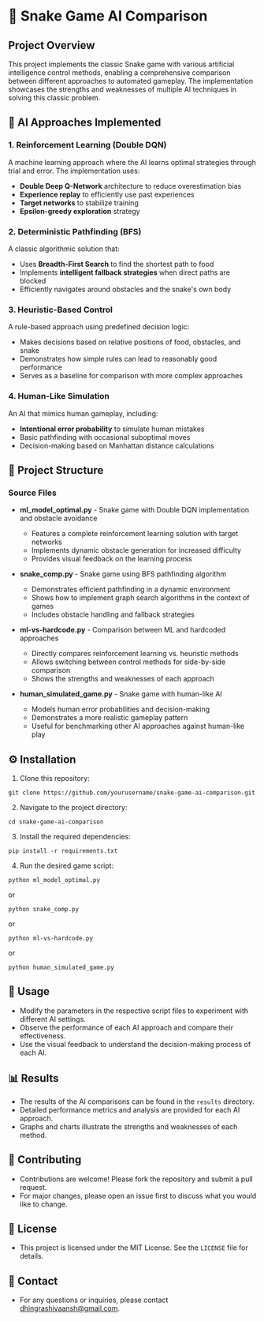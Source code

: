 # 🐍 Snake Game AI Comparison

## Project Overview

This project implements the classic Snake game with various artificial intelligence control methods, enabling a comprehensive comparison between different approaches to automated gameplay. The implementation showcases the strengths and weaknesses of multiple AI techniques in solving this classic problem.

## 🧠 AI Approaches Implemented

### 1. Reinforcement Learning (Double DQN)
A machine learning approach where the AI learns optimal strategies through trial and error. The implementation uses:
- **Double Deep Q-Network** architecture to reduce overestimation bias
- **Experience replay** to efficiently use past experiences
- **Target networks** to stabilize training
- **Epsilon-greedy exploration** strategy

### 2. Deterministic Pathfinding (BFS)
A classic algorithmic solution that:
- Uses **Breadth-First Search** to find the shortest path to food
- Implements **intelligent fallback strategies** when direct paths are blocked
- Efficiently navigates around obstacles and the snake's own body

### 3. Heuristic-Based Control
A rule-based approach using predefined decision logic:
- Makes decisions based on relative positions of food, obstacles, and snake
- Demonstrates how simple rules can lead to reasonably good performance
- Serves as a baseline for comparison with more complex approaches

### 4. Human-Like Simulation
An AI that mimics human gameplay, including:
- **Intentional error probability** to simulate human mistakes
- Basic pathfinding with occasional suboptimal moves
- Decision-making based on Manhattan distance calculations

## 📁 Project Structure

### Source Files

- **ml_model_optimal.py** - Snake game with Double DQN implementation and obstacle avoidance
  - Features a complete reinforcement learning solution with target networks
  - Implements dynamic obstacle generation for increased difficulty
  - Provides visual feedback on the learning process

- **snake_comp.py** - Snake game using BFS pathfinding algorithm
  - Demonstrates efficient pathfinding in a dynamic environment
  - Shows how to implement graph search algorithms in the context of games
  - Includes obstacle handling and fallback strategies

- **ml-vs-hardcode.py** - Comparison between ML and hardcoded approaches
  - Directly compares reinforcement learning vs. heuristic methods
  - Allows switching between control methods for side-by-side comparison
  - Shows the strengths and weaknesses of each approach

- **human_simulated_game.py** - Snake game with human-like AI
  - Models human error probabilities and decision-making
  - Demonstrates a more realistic gameplay pattern
  - Useful for benchmarking other AI approaches against human-like play

## ⚙️ Installation

1. Clone this repository:
```
git clone https://github.com/yourusername/snake-game-ai-comparison.git
```

2. Navigate to the project directory:
```
cd snake-game-ai-comparison
```

3. Install the required dependencies:
```
pip install -r requirements.txt
```

4. Run the desired game script:
```
python ml_model_optimal.py
```
or
```
python snake_comp.py
```
or
```
python ml-vs-hardcode.py
```
or
```
python human_simulated_game.py
```

## 📝 Usage

- Modify the parameters in the respective script files to experiment with different AI settings.
- Observe the performance of each AI approach and compare their effectiveness.
- Use the visual feedback to understand the decision-making process of each AI.

## 📊 Results

- The results of the AI comparisons can be found in the `results` directory.
- Detailed performance metrics and analysis are provided for each AI approach.
- Graphs and charts illustrate the strengths and weaknesses of each method.

## 🤝 Contributing

- Contributions are welcome! Please fork the repository and submit a pull request.
- For major changes, please open an issue first to discuss what you would like to change.

## 📄 License

- This project is licensed under the MIT License. See the `LICENSE` file for details.

## 📧 Contact

- For any questions or inquiries, please contact [dhingrashivaansh@gmail.com](mailto:dhingrashivaansh@gmail.com).

